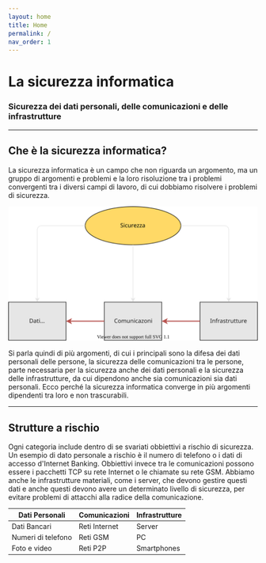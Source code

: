 ```yaml
---
layout: home
title: Home
permalink: /
nav_order: 1
---
```


# La sicurezza informatica
### Sicurezza dei dati personali, delle comunicazioni e delle infrastrutture

---

## Che è la sicurezza informatica?
La sicurezza informatica è un campo che non riguarda un argomento, ma un gruppo di argomenti e problemi e
la loro risoluzione tra i problemi convergenti tra i diversi campi di lavoro, di cui dobbiamo risolvere i
problemi di sicurezza.

![Schema](/assets/images/scheme_home.svg)

Si parla quindi di più argomenti, di cui i principali sono la difesa dei dati personali delle persone, la
sicurezza delle comunicazioni tra le persone, parte necessaria per la sicurezza anche dei dati personali e
la sicurezza delle infrastrutture, da cui dipendono anche sia comunicazioni sia dati personali. Ecco perché
la sicurezza informatica converge in più argomenti dipendenti tra loro e non trascurabili.

---

## Strutture a rischio
Ogni categoria include dentro di se svariati obbiettivi a rischio di sicurezza. Un esempio di dato personale
a rischio è il numero di telefono o i dati di accesso d'Internet Banking. Obbiettivi invece tra le comunicazioni
possono essere i pacchetti TCP su rete Internet o le chiamate su rete GSM. Abbiamo anche le infrastrutture
materiali, come i server, che devono gestire questi dati e anche questi devono avere un determinato livello
di sicurezza, per evitare problemi di attacchi alla radice della comunicazione.

|Dati Personali|Comunicazioni|Infrastrutture|
|--- |--- |--- |
|Dati Bancari|Reti Internet|Server|
|Numeri di telefono|Reti GSM|PC|
|Foto e video|Reti P2P|Smartphones|




